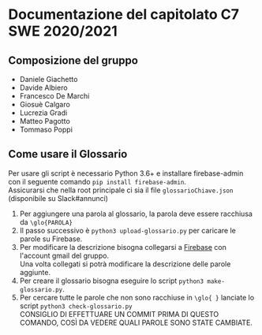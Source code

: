 # Documentazione del capitolato C7 SWE 2020/2021

## Composizione del gruppo
- Daniele Giachetto
- Davide Albiero
- Francesco De Marchi
- Giosuè Calgaro
- Lucrezia Gradi
- Matteo Pagotto
- Tommaso Poppi

## Come usare il Glossario

Per usare gli script è necessario Python 3.6+ e installare firebase-admin con il seguente comando `pip install firebase-admin`.  
Assicurarsi che nella root principale ci sia il file `glossarioChiave.json` (disponibile su Slack#annunci)

1. Per aggiungere una parola al glossario, la parola deve essere racchiusa da `\glo{PAROLA}`
2. Il passo successivo è `python3 upload-glossario.py` per caricare le parole su Firebase.
3. Per modificare la descrizione bisogna collegarsi a [Firebase](https://console.firebase.google.com/project/glossario-765f4/database/glossario-765f4-default-rtdb/data) con l'account gmail del gruppo.  
Una volta collegati si potrà modificare la descrizione delle parole aggiunte.
4. Per creare il glossario bisogna eseguire lo script `python3 make-glossario.py`.
5. Per cercare tutte le parole che non sono racchiuse in `\glo{ }` lanciate lo script `python3 check-glossario.py`  
CONSIGLIO DI EFFETTUARE UN COMMIT PRIMA DI QUESTO COMANDO, COSÌ DA VEDERE QUALI PAROLE SONO STATE CAMBIATE.
